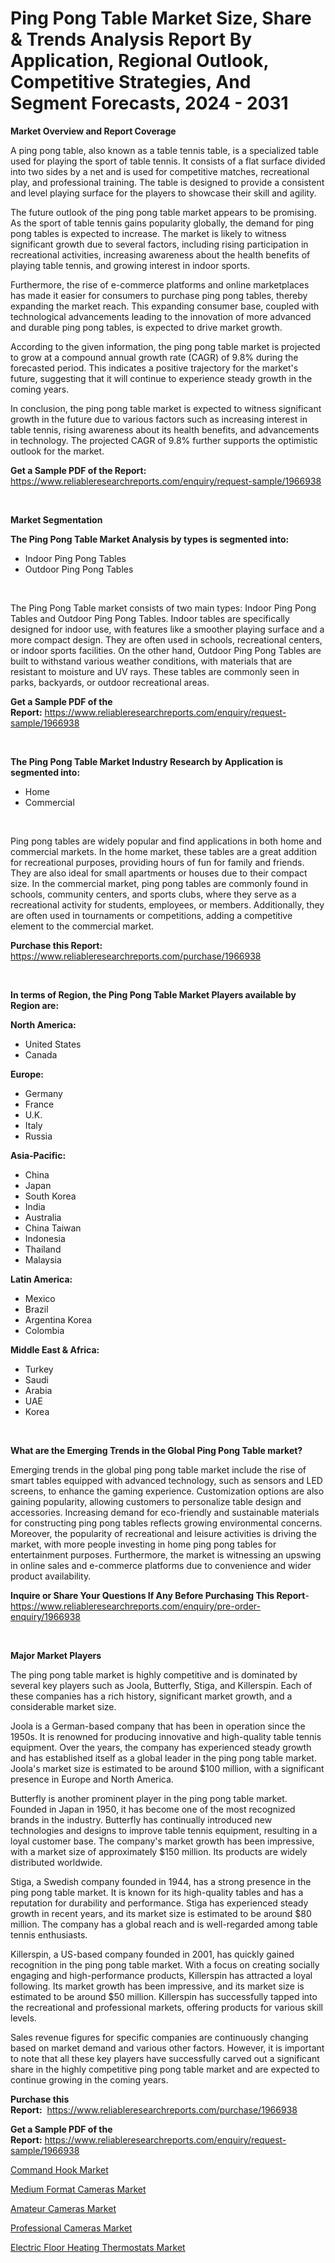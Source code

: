 <p><h1>Ping Pong Table Market Size, Share & Trends Analysis Report By Application, Regional Outlook, Competitive Strategies, And Segment Forecasts, 2024 - 2031</h1></p><p><strong>Market Overview and Report Coverage</strong></p>
<p><p>A ping pong table, also known as a table tennis table, is a specialized table used for playing the sport of table tennis. It consists of a flat surface divided into two sides by a net and is used for competitive matches, recreational play, and professional training. The table is designed to provide a consistent and level playing surface for the players to showcase their skill and agility.</p><p>The future outlook of the ping pong table market appears to be promising. As the sport of table tennis gains popularity globally, the demand for ping pong tables is expected to increase. The market is likely to witness significant growth due to several factors, including rising participation in recreational activities, increasing awareness about the health benefits of playing table tennis, and growing interest in indoor sports.</p><p>Furthermore, the rise of e-commerce platforms and online marketplaces has made it easier for consumers to purchase ping pong tables, thereby expanding the market reach. This expanding consumer base, coupled with technological advancements leading to the innovation of more advanced and durable ping pong tables, is expected to drive market growth.</p><p>According to the given information, the ping pong table market is projected to grow at a compound annual growth rate (CAGR) of 9.8% during the forecasted period. This indicates a positive trajectory for the market's future, suggesting that it will continue to experience steady growth in the coming years.</p><p>In conclusion, the ping pong table market is expected to witness significant growth in the future due to various factors such as increasing interest in table tennis, rising awareness about its health benefits, and advancements in technology. The projected CAGR of 9.8% further supports the optimistic outlook for the market.</p></p>
<p><strong>Get a Sample PDF of the Report:</strong> <a href="https://www.reliableresearchreports.com/enquiry/request-sample/1966938">https://www.reliableresearchreports.com/enquiry/request-sample/1966938</a></p>
<p>&nbsp;</p>
<p><strong>Market Segmentation</strong></p>
<p><strong>The Ping Pong Table Market Analysis by types is segmented into:</strong></p>
<p><ul><li>Indoor Ping Pong Tables</li><li>Outdoor Ping Pong Tables</li></ul></p>
<p>&nbsp;</p>
<p><p>The Ping Pong Table market consists of two main types: Indoor Ping Pong Tables and Outdoor Ping Pong Tables. Indoor tables are specifically designed for indoor use, with features like a smoother playing surface and a more compact design. They are often used in schools, recreational centers, or indoor sports facilities. On the other hand, Outdoor Ping Pong Tables are built to withstand various weather conditions, with materials that are resistant to moisture and UV rays. These tables are commonly seen in parks, backyards, or outdoor recreational areas.</p></p>
<p><strong>Get a Sample PDF of the Report:</strong>&nbsp;<a href="https://www.reliableresearchreports.com/enquiry/request-sample/1966938">https://www.reliableresearchreports.com/enquiry/request-sample/1966938</a></p>
<p>&nbsp;</p>
<p><strong>The Ping Pong Table Market Industry Research by Application is segmented into:</strong></p>
<p><ul><li>Home</li><li>Commercial</li></ul></p>
<p>&nbsp;</p>
<p><p>Ping pong tables are widely popular and find applications in both home and commercial markets. In the home market, these tables are a great addition for recreational purposes, providing hours of fun for family and friends. They are also ideal for small apartments or houses due to their compact size. In the commercial market, ping pong tables are commonly found in schools, community centers, and sports clubs, where they serve as a recreational activity for students, employees, or members. Additionally, they are often used in tournaments or competitions, adding a competitive element to the commercial market.</p></p>
<p><strong>Purchase this Report:</strong>&nbsp; <a href="https://www.reliableresearchreports.com/purchase/1966938">https://www.reliableresearchreports.com/purchase/1966938</a></p>
<p>&nbsp;</p>
<p><strong>In terms of Region, the Ping Pong Table Market Players available by Region are:</strong></p>
<p>
    <p> <strong> North America: </strong>
        <ul>
            <li>United States</li>
            <li>Canada</li>
        </ul>
        </p> 
    <p> <strong> Europe: </strong>
        <ul>
            <li>Germany</li>
            <li>France</li>
            <li>U.K.</li>
            <li>Italy</li>
            <li>Russia</li>
        </ul>
        </p> 
    <p> <strong> Asia-Pacific: </strong>
        <ul>
            <li>China</li>
            <li>Japan</li>
            <li>South Korea</li>
            <li>India</li>
            <li>Australia</li>
            <li>China Taiwan</li>
            <li>Indonesia</li>
            <li>Thailand</li>
            <li>Malaysia</li>
        </ul>
        </p> 
    <p> <strong> Latin America: </strong>
        <ul>
            <li>Mexico</li>
            <li>Brazil</li>
            <li>Argentina Korea</li>
            <li>Colombia</li>
        </ul>
        </p> 
    <p> <strong> Middle East & Africa: </strong>
        <ul>
            <li>Turkey</li>
            <li>Saudi</li>
            <li>Arabia</li>
            <li>UAE</li>
            <li>Korea</li>
        </ul>
    </p>
    </p>
<p>&nbsp;</p>
<p><strong>What are the Emerging Trends in the Global Ping Pong Table market?</strong></p>
<p><p>Emerging trends in the global ping pong table market include the rise of smart tables equipped with advanced technology, such as sensors and LED screens, to enhance the gaming experience. Customization options are also gaining popularity, allowing customers to personalize table design and accessories. Increasing demand for eco-friendly and sustainable materials for constructing ping pong tables reflects growing environmental concerns. Moreover, the popularity of recreational and leisure activities is driving the market, with more people investing in home ping pong tables for entertainment purposes. Furthermore, the market is witnessing an upswing in online sales and e-commerce platforms due to convenience and wider product availability.</p></p>
<p><strong>Inquire or Share Your Questions If Any Before Purchasing This Report</strong>- <a href="https://www.reliableresearchreports.com/enquiry/pre-order-enquiry/1966938">https://www.reliableresearchreports.com/enquiry/pre-order-enquiry/1966938</a></p>
<p>&nbsp;</p>
<p><strong>Major Market Players</strong></p>
<p><p>The ping pong table market is highly competitive and is dominated by several key players such as Joola, Butterfly, Stiga, and Killerspin. Each of these companies has a rich history, significant market growth, and a considerable market size.</p><p>Joola is a German-based company that has been in operation since the 1950s. It is renowned for producing innovative and high-quality table tennis equipment. Over the years, the company has experienced steady growth and has established itself as a global leader in the ping pong table market. Joola's market size is estimated to be around $100 million, with a significant presence in Europe and North America.</p><p>Butterfly is another prominent player in the ping pong table market. Founded in Japan in 1950, it has become one of the most recognized brands in the industry. Butterfly has continually introduced new technologies and designs to improve table tennis equipment, resulting in a loyal customer base. The company's market growth has been impressive, with a market size of approximately $150 million. Its products are widely distributed worldwide.</p><p>Stiga, a Swedish company founded in 1944, has a strong presence in the ping pong table market. It is known for its high-quality tables and has a reputation for durability and performance. Stiga has experienced steady growth in recent years, and its market size is estimated to be around $80 million. The company has a global reach and is well-regarded among table tennis enthusiasts.</p><p>Killerspin, a US-based company founded in 2001, has quickly gained recognition in the ping pong table market. With a focus on creating socially engaging and high-performance products, Killerspin has attracted a loyal following. Its market growth has been impressive, and its market size is estimated to be around $50 million. Killerspin has successfully tapped into the recreational and professional markets, offering products for various skill levels.</p><p>Sales revenue figures for specific companies are continuously changing based on market demand and various other factors. However, it is important to note that all these key players have successfully carved out a significant share in the highly competitive ping pong table market and are expected to continue growing in the coming years.</p></p>
<p><strong>Purchase this Report:</strong>&nbsp;&nbsp;<a href="https://www.reliableresearchreports.com/purchase/1966938">https://www.reliableresearchreports.com/purchase/1966938</a></p>
<p></p>
<p><strong>Get a Sample PDF of the Report:</strong>&nbsp;<a href="https://www.reliableresearchreports.com/enquiry/request-sample/1966938">https://www.reliableresearchreports.com/enquiry/request-sample/1966938</a></p>
<p><p><a href="https://github.com/RichRobinson5/Market-Research-Report-List-3/blob/main/command-hook-market.md">Command Hook Market</a></p><p><a href="https://github.com/mohamedbakry57/Market-Research-Report-List-1/blob/main/medium-format-cameras-market.md">Medium Format Cameras Market</a></p><p><a href="https://github.com/sougarounis/Market-Research-Report-List-1/blob/main/amateur-cameras-market.md">Amateur Cameras Market</a></p><p><a href="https://github.com/laholand/Market-Research-Report-List-1/blob/main/professional-cameras-market.md">Professional Cameras Market</a></p><p><a href="https://github.com/angelajermaine/Market-Research-Report-List-1/blob/main/electric-floor-heating-thermostats-market.md">Electric Floor Heating Thermostats Market</a></p></p>